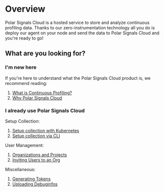# Overview

Polar Signals Cloud is a hosted service to store and analyze continuous profiling data. Thanks to our zero-instrumentation technology all you do is deploy our agent on your node and send the data to Polar Signals Cloud and you're ready to go!

## What are you looking for?

### I'm new here

If you're here to understand what the Polar Signals Cloud product is, we recommend reading:

1. [What is Continuous Profiling?](what-is-continuous-profiling)
2. [Why Polar Signals Cloud](why-polar-signals)

### I already use Polar Signals Cloud

Setup Collection:

1. [Setup collection with Kubernetes](setup-collection-kubernetes)
2. [Setup collection via CLI](setup-collection-cli)

User Management:

1. [Organizations and Projects](organizations-and-projects)
2. [Inviting Users to an Org](invite-users)

Miscellaneous:

1. [Generating Tokens](generating-tokens)
2. [Uploading Debuginfos](uploading-debuginfos)

